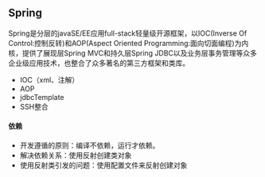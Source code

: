 ## Spring
Spring是分层的javaSE/EE应用full-stack轻量级开源框架，以IOC(Inverse Of Control:控制反转)和AOP(Aspect Oriented Programming:面向切面编程)为内核，提供了展现层Spring MVC和持久层Spring JDBC以及业务层事务管理等众多企业级应用技术，也整合了众多著名的第三方框架和类库。
* IOC（xml、注解）
* AOP
* jdbcTemplate
* SSH整合

#### 依赖

* 开发遵循的原则：编译不依赖，运行才依赖。
* 解决依赖关系：使用反射创建类对象
* 使用反射类引发的问题：使用配置文件来反射创建对象




